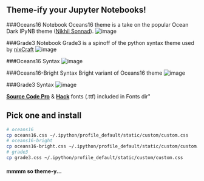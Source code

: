 ## Theme-ify your Jupyter Notebooks!

###Oceans16 Notebook
Oceans16 theme is a take on the popular Ocean Dark IPyNB theme ([Nikhil Sonnad](https://github.com/nsonnad/base16-ipython-notebook)).
![image](https://github.com/dunovank/jupyter-themes/blob/master/Screens/oceans16_nb.png?raw=true)

###Grade3 Notebook
Grade3 is a spinoff of the python syntax theme used by [nixCraft](http://www.cyberciti.biz/faq/python-sleep-command-syntax-example/)
![image](https://github.com/dunovank/jupyter-themes/blob/master/Screens/grade3_nb.png?raw=true)

###Oceans16 Syntax
![image](https://github.com/dunovank/jupyter-themes/blob/master/Screens/oceans16.png?raw=true)

###Oceans16-Bright Syntax
Bright variant of Oceans16 theme
![image](https://github.com/dunovank/jupyter-themes/blob/master/Screens/oceans-16-bright.png?raw=true)

###Grade3 Syntax
![image](https://github.com/dunovank/jupyter-themes/blob/master/Screens/grade3.png?raw=true)

[__Source Code Pro__](https://github.com/adobe/Source-Code-Pro) &  [__Hack__](https://github.com/chrissimpkins/Hack) fonts (.ttf) included in Fonts dir"

## Pick one and install
```sh
# oceans16
cp oceans16.css ~/.ipython/profile_default/static/custom/custom.css
# oceans16-bright
cp oceans16-bright.css ~/.ipython/profile_default/static/custom/custom.css
# grade3
cp grade3.css ~/.ipython/profile_default/static/custom/custom.css
```
#### mmmm so theme-y...
